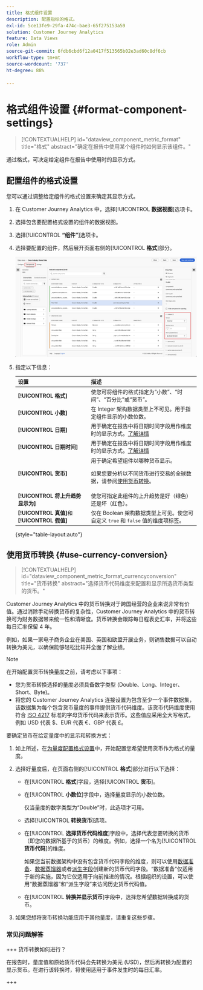 ```yaml
---
title: 格式组件设置
description: 配置指标的格式。
exl-id: 5ce13fe9-29fa-474c-bae3-65f275153a59
solution: Customer Journey Analytics
feature: Data Views
role: Admin
source-git-commit: 6fdb6cbd6f12a0417f513565b02e3ad60c8df6cb
workflow-type: tm+mt
source-wordcount: '737'
ht-degree: 88%

---
```


# 格式组件设置 {#format-component-settings}

<!-- markdownlint-disable MD034 -->

>[!CONTEXTUALHELP]
>id="dataview_component_metric_format"
>title="格式"
>abstract="确定在报告中使用某个组件时如何显示该组件。"

<!-- markdownlint-enable MD034 -->


通过格式，可决定给定组件在报告中使用时的显示方式。

## 配置组件的格式设置

您可以通过调整给定组件的格式设置来确定其显示方式。

1. 在 Customer Journey Analytics 中，选择&#x200B;[!UICONTROL **数据视图**]&#x200B;选项卡。

1. 选择包含要配置格式设置的组件的数据视图。

1. 选择&#x200B;[!UICONTROL **“组件”**]&#x200B;选项卡。

1. 选择要配置的组件，然后展开页面右侧的&#x200B;[!UICONTROL **格式**]&#x200B;部分。

   ![格式设置](../assets/format-settings.png)

1. 指定以下信息：

   | 设置 | 描述 |
   | --- | --- |
   | **[!UICONTROL 格式]** | 使您可将组件的格式指定为“小数”、“时间”、“百分比”或“货币”。 |
   | **[!UICONTROL 小数]** | 在 Integer 架构数据类型上不可见。用于指定组件显示的小数位数。 |
   | **[!UICONTROL 日期]** | 用于确定在报告中将日期时间字段用作维度时的显示方式。[了解详情](../../use-cases/data-views/data-views-usecases.md#date-and-date-time-use-cases) |
   | **[!UICONTROL 日期时间]** | 用于确定在报告中将日期时间字段用作维度时的显示方式。[了解详情](../../use-cases/data-views/data-views-usecases.md#date-and-date-time-use-cases) |
   | **[!UICONTROL 货币]** | 用于确定希望组件以哪种货币显示。 <p>如果您要分析以不同货币进行交易的全球数据，请参阅[使用货币转换](#use-currency-conversion)。</p> |
   | **[!UICONTROL 将上升趋势显示为]** | 使您可指定此组件的上升趋势是好（绿色）还是坏（红色）。 |
   | **[!UICONTROL 真值]**&#x200B;和&#x200B;**[!UICONTROL 假值]** | 仅在 Boolean 架构数据类型上可见。使您可自定义 `true` 和 `false` 值的维度项标签。 |

   {style="table-layout:auto"}

## 使用货币转换 {#use-currency-conversion}

<!-- markdownlint-disable MD034 -->

>[!CONTEXTUALHELP]
>id="dataview_component_metric_format_currencyconversion"
>title="货币转换"
>abstract="选择货币代码维度来配置和显示所选货币类型的货币。"

<!-- markdownlint-enable MD034 -->

Customer Journey Analytics 中的货币转换对于跨国经营的企业来说非常有价值。通过消除手动转换货币的复杂性，Customer Journey Analytics 中的货币转换可为财务数据带来统一性和清晰度。货币转换会跟踪每日程表史汇率，并将这些每日汇率保留 4 年。

例如，如果一家电子商务企业在美国、英国和欧盟开展业务，则销售数据可以自动转换为美元，以确保能够轻松比较并全面了解业绩。

>[!NOTE]
>
>在开始配置货币转换量度之前，请考虑以下事项：
>
>* 您为货币转换选择的量度必须具备数字类型 (Double、Long、Integer、Short、Byte)。
>* 将您的 Customer Journey Analytics 连接设置为包含至少一个事件数据集，该数据集为每个包含货币量度的事件提供货币代码维度。该货币代码维度使用符合 [ISO 4217](https://www.iso.org/iso-4217-currency-codes.html) 标准的字母货币代码来表示货币。这些值应采用全大写格式，例如 USD 代表 $、EUR 代表 €、GBP 代表 £。

要确定货币在给定量度中的显示和转换方式：

1. 如上所述，在[为量度配置格式设置](#configure-format-settings-for-a-metric)中，开始配置您希望使用货币作为格式的量度。

1. 选择好量度后，在页面右侧的&#x200B;[!UICONTROL **格式**]&#x200B;部分进行以下选择：

   * 在&#x200B;[!UICONTROL **格式**]&#x200B;字段，选择&#x200B;[!UICONTROL **货币**]。

   * 在&#x200B;[!UICONTROL **小数位**]&#x200B;字段中，选择量度显示的小数位数。

     仅当量度的数字类型为“Double”时，此选项才可用。

   * 选择&#x200B;[!UICONTROL **转换货币**]&#x200B;选项。

   * 在&#x200B;[!UICONTROL **选择货币代码维度**]&#x200B;字段中，选择代表您要转换的货币（即您的数据所基于的货币）的维度。例如，选择一个名为&#x200B;[!UICONTROL **货币代码**]&#x200B;的维度。

     如果您当前数据架构中没有包含货币代码字段的维度，则可以使用[数据准备](https://experienceleague.adobe.com/docs/experience-platform/data-prep/home.html?lang=zh-Hans)、[数据蒸馏器](https://experienceleague.adobe.com/docs/experience-platform/query/data-distiller/overview.html?lang=zh-Hans)或者[派生字段](/help/data-views/derived-fields/derived-fields.md)创建新的货币代码字段。“数据准备”仅适用于新的实施，因为它仅适用于向前推进的情况。根据组织的设置，可以使用“数据蒸馏器”和“派生字段”来访问历史货币代码值。

   * 在&#x200B;[!UICONTROL **转换并显示货币**]&#x200B;字段中，选择您希望数据转换成的货币。

1. 如果您想将货币转换功能应用于其他量度，请重复这些步骤。



### 常见问题解答

+++ 货币转换如何进行？

在报告时，量度值和原始货币代码会先转换为美元 (USD)，然后再转换为配置的显示货币。在进行该转换时，将使用适用于事件发生时的每日汇率。

+++

